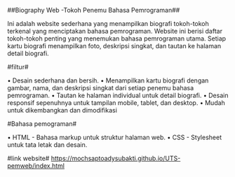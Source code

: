 ##Biography Web -Tokoh Penemu Bahasa Pemrograman##

Ini adalah website sederhana yang menampilkan biografi tokoh-tokoh terkenal yang menciptakan bahasa pemrograman. Website ini berisi daftar tokoh-tokoh penting yang menemukan bahasa pemrograman utama. Setiap kartu biografi menampilkan foto, deskripsi singkat, dan tautan ke halaman detail biografi.

#filtur#

•	Desain sederhana dan bersih.
•	Menampilkan kartu biografi dengan gambar, nama, dan deskripsi singkat dari setiap penemu bahasa pemrograman.
•	Tautan ke halaman individual untuk detail biografi.
•	Desain responsif sepenuhnya untuk tampilan mobile, tablet, dan desktop.
•	Mudah untuk dikembangkan dan dimodifikasi


#Bahasa pemograman#

•	HTML - Bahasa markup untuk struktur halaman web.
•	CSS - Stylesheet untuk tata letak dan desain.

#link website#
https://mochsaptoadysubakti.github.io/UTS-pemweb/index.html

